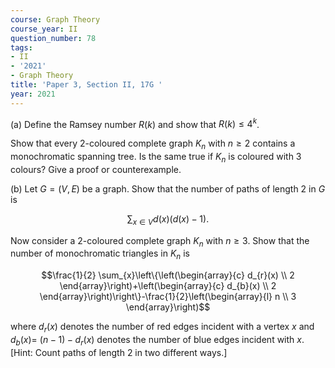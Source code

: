 ```yaml
---
course: Graph Theory
course_year: II
question_number: 78
tags:
- II
- '2021'
- Graph Theory
title: 'Paper 3, Section II, 17G '
year: 2021
---
```




(a) Define the Ramsey number $R(k)$ and show that $R(k) \leqslant 4^{k}$.

Show that every 2-coloured complete graph $K_{n}$ with $n \geqslant 2$ contains a monochromatic spanning tree. Is the same true if $K_{n}$ is coloured with 3 colours? Give a proof or counterexample.

(b) Let $G=(V, E)$ be a graph. Show that the number of paths of length 2 in $G$ is

$$\sum_{x \in V} d(x)(d(x)-1) .$$

Now consider a 2-coloured complete graph $K_{n}$ with $n \geqslant 3$. Show that the number of monochromatic triangles in $K_{n}$ is

$$\frac{1}{2} \sum_{x}\left\{\left(\begin{array}{c}
d_{r}(x) \\
2
\end{array}\right)+\left(\begin{array}{c}
d_{b}(x) \\
2
\end{array}\right)\right\}-\frac{1}{2}\left(\begin{array}{l}
n \\
3
\end{array}\right)$$

where $d_{r}(x)$ denotes the number of red edges incident with a vertex $x$ and $d_{b}(x)=$ $(n-1)-d_{r}(x)$ denotes the number of blue edges incident with $x$. [Hint: Count paths of length 2 in two different ways.]